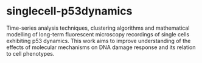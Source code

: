 # singlecell-p53dynamics
Time-series analysis techniques, clustering algorithms and mathematical modelling of long-term fluorescent microscopy recordings of single cells exhibiting p53 dynamics. This work aims to improve understanding of the effects of molecular mechanisms on DNA damage response and its relation to cell phenotypes.
